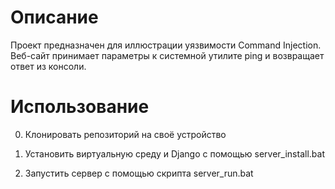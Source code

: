 # Описание #

Проект предназначен для иллюстрации уязвимости Command Injection. Веб-сайт принимает параметры к системной утилите ping и возвращает ответ из консоли.

# Использование #

0. Клонировать репозиторий на своё устройство

1. Установить виртуальную среду и Django с помощью server_install.bat

2. Запустить сервер с помощью скрипта server_run.bat